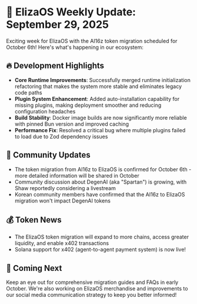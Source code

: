 # 🚀 ElizaOS Weekly Update: September 29, 2025

Exciting week for ElizaOS with the AI16z token migration scheduled for October 6th! Here's what's happening in our ecosystem:

## 🔥 Development Highlights
- **Core Runtime Improvements**: Successfully merged runtime initialization refactoring that makes the system more stable and eliminates legacy code paths
- **Plugin System Enhancement**: Added auto-installation capability for missing plugins, making deployment smoother and reducing configuration headaches
- **Build Stability**: Docker image builds are now significantly more reliable with pinned Bun version and improved caching
- **Performance Fix**: Resolved a critical bug where multiple plugins failed to load due to Zod dependency issues

## 👥 Community Updates
- The token migration from AI16z to ElizaOS is confirmed for October 6th - more detailed information will be shared in October
- Community discussion about DegenAI (aka "Spartan") is growing, with Shaw reportedly considering a livestream
- Korean community members have confirmed that the AI16z to ElizaOS migration won't impact DegenAI tokens

## 💰 Token News
- The ElizaOS token migration will expand to more chains, access greater liquidity, and enable x402 transactions
- Solana support for x402 (agent-to-agent payment system) is now live!

## 🔮 Coming Next
Keep an eye out for comprehensive migration guides and FAQs in early October. We're also working on ElizaOS merchandise and improvements to our social media communication strategy to keep you better informed!